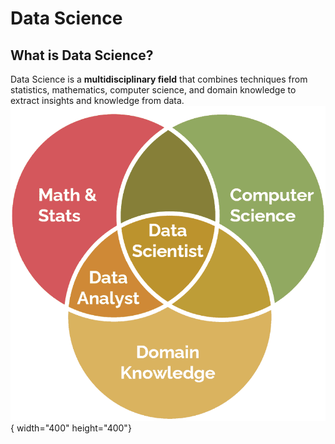 # Data Science
## What is Data Science?
Data Science is a **multidisciplinary field** that combines techniques from statistics, mathematics, computer science, and domain knowledge to extract insights and knowledge from data.
![Data Science](DS.png){ width="400" height="400"}
